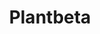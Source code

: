 ---
layout: home

title: Plantbeta
titleTemplate: Plantbeta

hero: 
  name: Plantbeta
  text: Be a Better Planter
  tagline:
  actions:
    - theme: brand
      text: Get Started
      link: /guide/introduction
    # - text: Proposal
    #   link: /Proposal

features:
  - icon: 🌲
    title: Plant Better Quality 
    details: No More Replants!
  - icon: 🤑
    title: Plant Faster 
    details: Make more Money!
  - icon: 😊
    title: Feel Better
    details: Less Injuries, Better Mental Health!
---